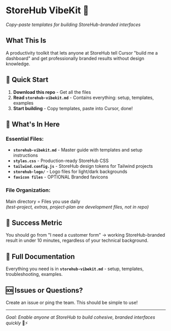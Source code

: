# StoreHub VibeKit 🎨
*Copy-paste templates for building StoreHub-branded interfaces*

## What This Is
A productivity toolkit that lets anyone at StoreHub tell Cursor "build me a dashboard" and get professionally branded results without design knowledge.

## 🚀 Quick Start
1. **Download this repo** - Get all the files
2. **Read `storehub-vibekit.md`** - Contains everything: setup, templates, examples
3. **Start building** - Copy templates, paste into Cursor, done!

## 📁 What's In Here

### Essential Files:
- **`storehub-vibekit.md`** - Master guide with templates and setup instructions
- **`styles.css`** - Production-ready StoreHub CSS
- **`tailwind.config.js`** - StoreHub design tokens for Tailwind projects
- **`storehub-logo/`** - Logo files for light/dark backgrounds
- **`favicon files`** - OPTIONAL Branded favicons

### File Organization:
Main directory = Files you use daily  
*(test-project, extras, project-plan are development files, not in repo)*

## 🎯 Success Metric
You should go from "I need a customer form" → working StoreHub-branded result in under 10 minutes, regardless of your technical background.

## 📖 Full Documentation
Everything you need is in **`storehub-vibekit.md`** - setup, templates, troubleshooting, examples.

## 🆘 Issues or Questions?
Create an issue or ping the team. This should be simple to use!

---
*Goal: Enable anyone at StoreHub to build cohesive, branded interfaces quickly* 🎨⚡
